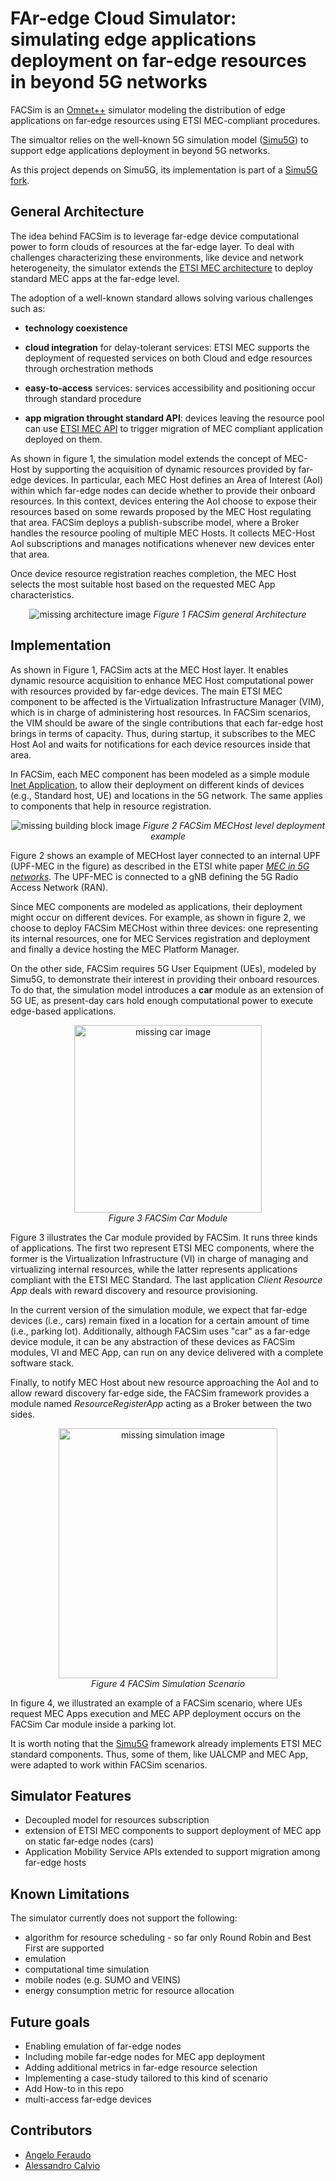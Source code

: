 # FAr-edge Cloud Simulator: simulating edge applications deployment on far-edge resources in beyond 5G networks

FACSim is an [Omnet++](https://omnetpp.org/) simulator modeling the distribution of edge applications on far-edge resources using ETSI MEC-compliant procedures.

The simualtor relies on the well-known 5G simulation model ([Simu5G](https://github.com/Unipisa/Simu5G)) to support edge applications deployment in beyond 5G networks.

As this project depends on Simu5G, its implementation is part of a [Simu5G fork](https://github.com/aferaudo/Simu5G/tree/feat/vim-extension).


## General Architecture
The idea behind FACSim is to leverage far-edge device computational power to form clouds of resources at the far-edge layer. To deal with challenges characterizing these environments, like device and network heterogeneity, the simulator extends the [ETSI MEC architecture](https://www.etsi.org/deliver/etsi_gs/MEC/001_099/003/03.01.01_60/gs_MEC003v030101p.pdf) to deploy standard MEC apps at the far-edge level.

The adoption of a well-known standard allows solving various challenges such as:
* **technology coexistence**

* **cloud integration** for delay-tolerant services: ETSI MEC supports the deployment of requested services on both Cloud and edge resources through orchestration methods

* **easy-to-access** services: services accessibility and positioning occur through standard procedure

* **app migration throught standard API**: devices leaving the resource pool can use [ETSI MEC API](https://www.etsi.org/deliver/etsi_gs/MEC/001_099/021/02.01.01_60/gs_MEC021v020101p.pdf) to trigger migration of MEC compliant application deployed on them.


As shown in figure 1, the simulation model extends the concept of MEC-Host by supporting the acquisition of dynamic resources provided by far-edge devices. In particular, each MEC Host defines an Area of Interest (AoI) within which far-edge nodes can decide whether to provide their onboard resources. In this context, devices entering the AoI choose to expose their resources based on some rewards proposed by the MEC Host regulating that area. FACSim deploys a publish-subscribe model, where a Broker handles the resource pooling of multiple MEC Hosts. It collects MEC-Host AoI subscriptions and manages notifications whenever new devices enter that area.

Once device resource registration reaches completion, the MEC Host selects the most suitable host based on the requested MEC App characteristics.

<p align="center">
    <img src="./images/graphs-Architecture.png" alt="missing architecture image">
    <em>Figure 1 FACSim general Architecture</em>
</p>

## Implementation
As shown in Figure 1, FACSim acts at the MEC Host layer. It enables dynamic resource acquisition to enhance MEC Host computational power with resources provided by far-edge devices. The main ETSI MEC component to be affected is the Virtualization Infrastructure Manager (VIM), which is in charge of administering host resources. In FACSim scenarios, the VIM should be aware of the single contributions that each far-edge host brings in terms of capacity. Thus, during startup, it subscribes to the MEC Host AoI and waits for notifications for each device resources inside that area. 

In FACSim, each MEC component has been modeled as a simple module  [Inet Application](https://doc.omnetpp.org/inet/api-current/neddoc/inet.applications.contract.IApp.html), to allow their deployment on different kinds of devices (e.g., Standard host, UE) and locations in the 5G network. The same applies to components that help in resource registration.

<p align="center">
    <img src="./images/implementation_blocks.png" alt="missing building block image">
    <em>Figure 2 FACSim MECHost level deployment example</em>
</p>

Figure 2 shows an example of MECHost layer connected to an internal UPF (UPF-MEC in the figure) as described in the ETSI white paper [*MEC in 5G networks*](https://www.etsi.org/images/files/ETSIWhitePapers/etsi_wp28_mec_in_5G_FINAL.pdf). The UPF-MEC is connected to a gNB defining the 5G Radio Access Network (RAN). 

Since MEC components are modeled as applications, their deployment might occur on different devices. For example, as shown in figure 2, we choose to deploy FACSim MECHost within three devices: one representing its internal resources, one for MEC Services registration and deployment and finally a device hosting the MEC Platform Manager. 

On the other side, FACSim requires 5G User Equipment (UEs), modeled by Simu5G, to demonstrate their interest in providing their onboard resources. To do that, the simulation model introduces a **car** module as an extension of 5G UE, as present-day cars hold enough computational power to execute edge-based applications.

<p align="center">
    <img src="./images/car.png" alt="missing car image" width="300"height="300"><br/>
    <em>Figure 3 FACSim Car Module</em>
</p>

Figure 3 illustrates the Car module provided by FACSim. It runs three kinds of applications. The first two represent ETSI MEC components, where the former is the Virtualization Infrastructure (VI) in charge of managing and virtualizing internal resources, while the latter represents applications compliant with the ETSI MEC Standard. The last application *Client Resource App* deals with reward discovery and resource provisioning.

In the current version of the simulation module, we expect that far-edge devices (i.e., cars) remain fixed in a location for a certain amount of time (i.e., parking lot). Additionally, although FACSim uses "car" as a far-edge device module, it can be any abstraction of these devices as FACSim modules, VI and MEC App, can run on any device delivered with a complete software stack. 

Finally, to notify MEC Host about new resource approaching the AoI and to allow reward discovery far-edge side, the FACSim framework provides a module named *ResourceRegisterApp* acting as a Broker between the two sides.

<p align="center">
    <img src="./images/simulation.png" alt="missing simulation image" width="350"height="400"><br/>
    <em>Figure 4 FACSim Simulation Scenario</em>
</p>

In figure 4, we illustrated an example of a FACSim scenario, where UEs request MEC Apps execution and MEC APP deployment occurs on the FACSim Car module inside a parking lot.

It is worth noting that the [Simu5G](https://github.com/Unipisa/Simu5G)  framework already implements ETSI MEC standard components. Thus, some of them, like UALCMP and MEC App, were adapted to work within FACSim scenarios. 


## Simulator Features
* Decoupled model for resources subscription
* extension of ETSI MEC components to support deployment of MEC app on static far-edge nodes (cars)
* Application Mobility Service APIs extended to support migration among far-edge hosts
 

## Known Limitations
The simulator currently does not support the following:
* algorithm for resource scheduling - so far only Round Robin and Best First are supported
* emulation
* computational time simulation
* mobile nodes (e.g. SUMO and VEINS)
* energy consumption metric for resource allocation

## Future goals
* Enabling emulation of far-edge nodes
* Including mobile far-edge nodes for MEC app deployment
* Adding additional metrics in far-edge resource selection
* Implementing a case-study tailored to this kind of scenario
* Add How-to in this repo
* multi-access far-edge devices


## Contributors
* [Angelo Feraudo](mailto:angelo.feraudo@unibo.it)
* [Alessandro Calvio](mailto:alessandro.calvio@unibo.it)